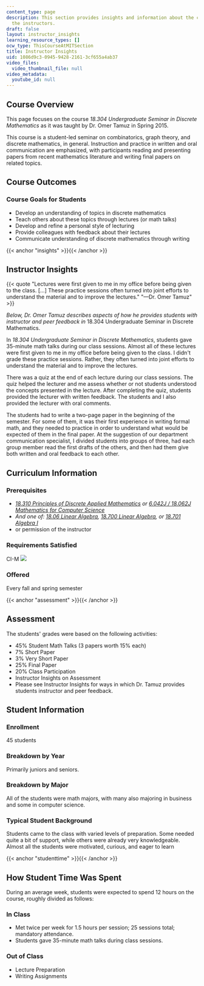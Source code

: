 ```yaml
---
content_type: page
description: This section provides insights and information about the course from
  the instructors.
draft: false
layout: instructor_insights
learning_resource_types: []
ocw_type: ThisCourseAtMITSection
title: Instructor Insights
uid: 1086d9c3-0945-9428-2161-3cf655a4ab37
video_files:
  video_thumbnail_file: null
video_metadata:
  youtube_id: null
---
```

## Course Overview

This page focuses on the course _18.304 Undergraduate Seminar in Discrete Mathematics_ as it was taught by Dr. Omer Tamuz in Spring 2015.

This course is a student-led seminar on combinatorics, graph theory, and discrete mathematics, in general. Instruction and practice in written and oral communication are emphasized, with participants reading and presenting papers from recent mathematics literature and writing final papers on related topics.

## Course Outcomes

### Course Goals for Students

- Develop an understanding of topics in discrete mathematics
- Teach others about these topics through lectures (or math talks)
- Develop and refine a personal style of lecturing
- Provide colleagues with feedback about their lectures
- Communicate understanding of discrete mathematics through writing

{{< anchor "insights" >}}{{< /anchor >}}

## Instructor Insights

{{< quote "Lectures were first given to me in my office before being given to the class. […] These practice sessions often turned into joint efforts to understand the material and to improve the lectures." "—Dr. Omer Tamuz" >}}

_Below, Dr. Omer Tamuz describes aspects of how he provides students with instructor and peer feedback in_ 18.304 Undergraduate Seminar in Discrete Mathematics.

In _18.304 Undergraduate Seminar in Discrete Mathematics_, students gave 35-minute math talks during our class sessions. Almost all of these lectures were first given to me in my office before being given to the class. I didn't grade these practice sessions. Rather, they often turned into joint efforts to understand the material and to improve the lectures. 

There was a quiz at the end of each lecture during our class sessions. The quiz helped the lecturer and me assess whether or not students understood the concepts presented in the lecture. After completing the quiz, students provided the lecturer with written feedback. The students and I also provided the lecturer with oral comments. 

The students had to write a two-page paper in the beginning of the semester. For some of them, it was their first experience in writing formal math, and they needed to practice in order to understand what would be expected of them in the final paper. At the suggestion of our department communication specialist, I divided students into groups of three, had each group member read the first drafts of the others, and then had them give both written and oral feedback to each other. 

## Curriculum Information

### Prerequisites

- [_18.310 Principles of Discrete Applied Mathematics_](/courses/18-310-principles-of-discrete-applied-mathematics-fall-2013) _or_ [_6.042J / 18.062J Mathematics for Computer Science_](/courses/6-042j-mathematics-for-computer-science-fall-2010)
- _And one of:_ [_18.06 Linear Algebra_](/courses/18-06-linear-algebra-spring-2010)_,_ [_18.700 Linear Algebra_](/courses/18-700-linear-algebra-fall-2013)_, or_ [_18.701 Algebra I_](/courses/18-701-algebra-i-fall-2010)
- or permission of the instructor

### Requirements Satisfied

CI-M ![](/images/educator/icon-question-cim.png)

### Offered

Every fall and spring semester

{{< anchor "assessment" >}}{{< /anchor >}}

## Assessment

The students' grades were based on the following activities:

- 45% Student Math Talks (3 papers worth 15% each)
- 7% Short Paper
- 3% Very Short Paper
- 25% Final Paper
- 20% Class Participation
- Instructor Insights on Assessment
- Please see Instructor Insights for ways in which Dr. Tamuz provides students instructor and peer feedback.

## Student Information

### Enrollment

45 students

### Breakdown by Year

Primarily juniors and seniors.

### Breakdown by Major

All of the students were math majors, with many also majoring in business and some in computer science.

### Typical Student Background

Students came to the class with varied levels of preparation. Some needed quite a bit of support, while others were already very knowledgeable. Almost all the students were motivated, curious, and eager to learn

{{< anchor "studenttime" >}}{{< /anchor >}}

## How Student Time Was Spent

During an average week, students were expected to spend 12 hours on the course, roughly divided as follows:

### In Class

- Met twice per week for 1.5 hours per session; 25 sessions total; mandatory attendance.
- Students gave 35-minute math talks during class sessions.

### Out of Class

- Lecture Preparation
- Writing Assignments